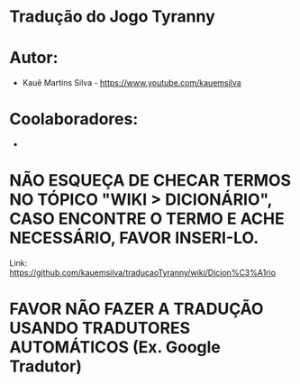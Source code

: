 # Tradução do Jogo Tyranny

# Autor: 
 * Kauê Martins Silva	-	https://www.youtube.com/kauemsilva

# Coolaboradores:
 *

 
# NÃO ESQUEÇA DE CHECAR TERMOS NO TÓPICO "WIKI > DICIONÁRIO", CASO ENCONTRE O TERMO E ACHE NECESSÁRIO, FAVOR INSERI-LO.
Link: https://github.com/kauemsilva/traducaoTyranny/wiki/Dicion%C3%A1rio

# FAVOR NÃO FAZER A TRADUÇÃO USANDO TRADUTORES AUTOMÁTICOS (Ex. Google Tradutor)

